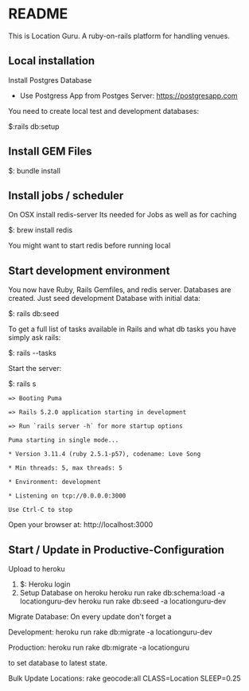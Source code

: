 # README

This is Location Guru.
A ruby-on-rails platform for handling venues.

Local installation
------------------
Install Postgres Database
 * Use Postgress App from Postges Server: https://postgresapp.com

You need to create local test and development databases:

$:rails db:setup

Install GEM Files
-----------------
$: bundle install

Install jobs / scheduler
------------------------
On OSX install redis-server
Its needed for Jobs as well as for caching

$: brew install redis

You might want to start redis before running local

Start development environment
-----------------------------
You now have Ruby, Rails Gemfiles, and redis server.
Databases are created.
Just seed development Database with initial data:

$: rails db:seed

To get a full list of tasks available in Rails and what db tasks you have simply ask rails:

$: rails --tasks

Start the server:

$: rails s

    => Booting Puma

    => Rails 5.2.0 application starting in development

    => Run `rails server -h` for more startup options

    Puma starting in single mode...

    * Version 3.11.4 (ruby 2.5.1-p57), codename: Love Song

    * Min threads: 5, max threads: 5

    * Environment: development

    * Listening on tcp://0.0.0.0:3000

    Use Ctrl-C to stop

Open your browser at: http://localhost:3000


Start / Update in Productive-Configuration
------------------------------------------
Upload to heroku
1. $: Heroku login
2. Setup Database on heroku
    heroku run rake db:schema:load -a locationguru-dev
    heroku run rake db:seed -a locationguru-dev

Migrate Database:
On every update don't forget a

Development:
  heroku run rake db:migrate -a locationguru-dev

Production:
  heroku run rake db:migrate -a locationguru

to set database to latest state.

Bulk Update Locations:
  rake geocode:all CLASS=Location SLEEP=0.25

